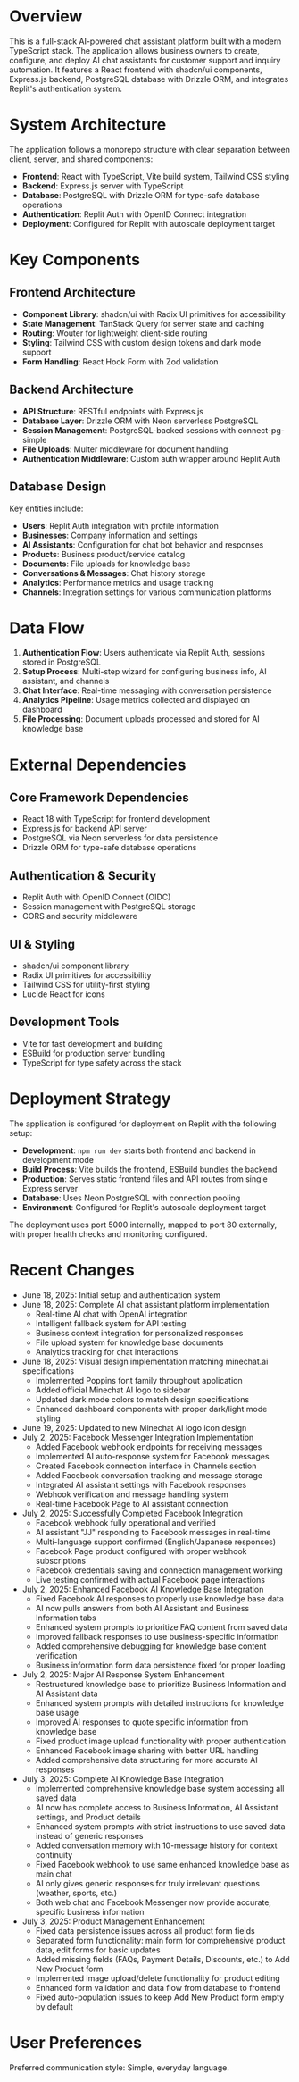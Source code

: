 # Overview

This is a full-stack AI-powered chat assistant platform built with a modern TypeScript stack. The application allows business owners to create, configure, and deploy AI chat assistants for customer support and inquiry automation. It features a React frontend with shadcn/ui components, Express.js backend, PostgreSQL database with Drizzle ORM, and integrates Replit's authentication system.

# System Architecture

The application follows a monorepo structure with clear separation between client, server, and shared components:

- **Frontend**: React with TypeScript, Vite build system, Tailwind CSS styling
- **Backend**: Express.js server with TypeScript
- **Database**: PostgreSQL with Drizzle ORM for type-safe database operations
- **Authentication**: Replit Auth with OpenID Connect integration
- **Deployment**: Configured for Replit with autoscale deployment target

# Key Components

## Frontend Architecture
- **Component Library**: shadcn/ui with Radix UI primitives for accessibility
- **State Management**: TanStack Query for server state and caching
- **Routing**: Wouter for lightweight client-side routing
- **Styling**: Tailwind CSS with custom design tokens and dark mode support
- **Form Handling**: React Hook Form with Zod validation

## Backend Architecture
- **API Structure**: RESTful endpoints with Express.js
- **Database Layer**: Drizzle ORM with Neon serverless PostgreSQL
- **Session Management**: PostgreSQL-backed sessions with connect-pg-simple
- **File Uploads**: Multer middleware for document handling
- **Authentication Middleware**: Custom auth wrapper around Replit Auth

## Database Design
Key entities include:
- **Users**: Replit Auth integration with profile information
- **Businesses**: Company information and settings
- **AI Assistants**: Configuration for chat bot behavior and responses
- **Products**: Business product/service catalog
- **Documents**: File uploads for knowledge base
- **Conversations & Messages**: Chat history storage
- **Analytics**: Performance metrics and usage tracking
- **Channels**: Integration settings for various communication platforms

# Data Flow

1. **Authentication Flow**: Users authenticate via Replit Auth, sessions stored in PostgreSQL
2. **Setup Process**: Multi-step wizard for configuring business info, AI assistant, and channels
3. **Chat Interface**: Real-time messaging with conversation persistence
4. **Analytics Pipeline**: Usage metrics collected and displayed on dashboard
5. **File Processing**: Document uploads processed and stored for AI knowledge base

# External Dependencies

## Core Framework Dependencies
- React 18 with TypeScript for frontend development
- Express.js for backend API server
- PostgreSQL via Neon serverless for data persistence
- Drizzle ORM for type-safe database operations

## Authentication & Security
- Replit Auth with OpenID Connect (OIDC)
- Session management with PostgreSQL storage
- CORS and security middleware

## UI & Styling
- shadcn/ui component library
- Radix UI primitives for accessibility
- Tailwind CSS for utility-first styling
- Lucide React for icons

## Development Tools
- Vite for fast development and building
- ESBuild for production server bundling
- TypeScript for type safety across the stack

# Deployment Strategy

The application is configured for deployment on Replit with the following setup:

- **Development**: `npm run dev` starts both frontend and backend in development mode
- **Build Process**: Vite builds the frontend, ESBuild bundles the backend
- **Production**: Serves static frontend files and API routes from single Express server
- **Database**: Uses Neon PostgreSQL with connection pooling
- **Environment**: Configured for Replit's autoscale deployment target

The deployment uses port 5000 internally, mapped to port 80 externally, with proper health checks and monitoring configured.

# Recent Changes

- June 18, 2025: Initial setup and authentication system
- June 18, 2025: Complete AI chat assistant platform implementation
  - Real-time AI chat with OpenAI integration
  - Intelligent fallback system for API testing
  - Business context integration for personalized responses
  - File upload system for knowledge base documents
  - Analytics tracking for chat interactions
- June 18, 2025: Visual design implementation matching minechat.ai specifications
  - Implemented Poppins font family throughout application
  - Added official Minechat AI logo to sidebar
  - Updated dark mode colors to match design specifications
  - Enhanced dashboard components with proper dark/light mode styling
- June 19, 2025: Updated to new Minechat AI logo icon design
- July 2, 2025: Facebook Messenger Integration Implementation
  - Added Facebook webhook endpoints for receiving messages
  - Implemented AI auto-response system for Facebook messages
  - Created Facebook connection interface in Channels section
  - Added Facebook conversation tracking and message storage
  - Integrated AI assistant settings with Facebook responses
  - Webhook verification and message handling system
  - Real-time Facebook Page to AI assistant connection
- July 2, 2025: Successfully Completed Facebook Integration
  - Facebook webhook fully operational and verified
  - AI assistant "JJ" responding to Facebook messages in real-time
  - Multi-language support confirmed (English/Japanese responses)
  - Facebook Page product configured with proper webhook subscriptions
  - Facebook credentials saving and connection management working
  - Live testing confirmed with actual Facebook page interactions
- July 2, 2025: Enhanced Facebook AI Knowledge Base Integration
  - Fixed Facebook AI responses to properly use knowledge base data
  - AI now pulls answers from both AI Assistant and Business Information tabs
  - Enhanced system prompts to prioritize FAQ content from saved data
  - Improved fallback responses to use business-specific information
  - Added comprehensive debugging for knowledge base content verification
  - Business information form data persistence fixed for proper loading
- July 2, 2025: Major AI Response System Enhancement
  - Restructured knowledge base to prioritize Business Information and AI Assistant data
  - Enhanced system prompts with detailed instructions for knowledge base usage
  - Improved AI responses to quote specific information from knowledge base
  - Fixed product image upload functionality with proper authentication
  - Enhanced Facebook image sharing with better URL handling
  - Added comprehensive data structuring for more accurate AI responses
- July 3, 2025: Complete AI Knowledge Base Integration
  - Implemented comprehensive knowledge base system accessing all saved data
  - AI now has complete access to Business Information, AI Assistant settings, and Product details
  - Enhanced system prompts with strict instructions to use saved data instead of generic responses
  - Added conversation memory with 10-message history for context continuity
  - Fixed Facebook webhook to use same enhanced knowledge base as main chat
  - AI only gives generic responses for truly irrelevant questions (weather, sports, etc.)
  - Both web chat and Facebook Messenger now provide accurate, specific business information
- July 3, 2025: Product Management Enhancement
  - Fixed data persistence issues across all product form fields
  - Separated form functionality: main form for comprehensive product data, edit forms for basic updates
  - Added missing fields (FAQs, Payment Details, Discounts, etc.) to Add New Product form
  - Implemented image upload/delete functionality for product editing
  - Enhanced form validation and data flow from database to frontend
  - Fixed auto-population issues to keep Add New Product form empty by default

# User Preferences

Preferred communication style: Simple, everyday language.